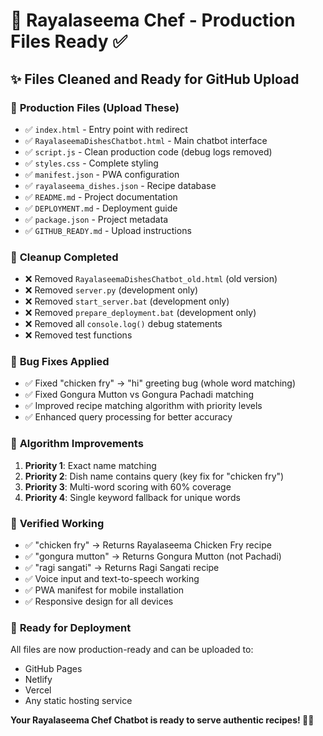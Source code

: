 # 🍛 Rayalaseema Chef - Production Files Ready ✅

## ✨ **Files Cleaned and Ready for GitHub Upload**

### 📁 **Production Files (Upload These)**
- ✅ `index.html` - Entry point with redirect
- ✅ `RayalaseemaDishesChatbot.html` - Main chatbot interface  
- ✅ `script.js` - Clean production code (debug logs removed)
- ✅ `styles.css` - Complete styling
- ✅ `manifest.json` - PWA configuration
- ✅ `rayalaseema_dishes.json` - Recipe database
- ✅ `README.md` - Project documentation
- ✅ `DEPLOYMENT.md` - Deployment guide
- ✅ `package.json` - Project metadata
- ✅ `GITHUB_READY.md` - Upload instructions

### 🧹 **Cleanup Completed**
- ❌ Removed `RayalaseemaDishesChatbot_old.html` (old version)
- ❌ Removed `server.py` (development only)
- ❌ Removed `start_server.bat` (development only)  
- ❌ Removed `prepare_deployment.bat` (development only)
- ❌ Removed all `console.log()` debug statements
- ❌ Removed test functions

### 🐛 **Bug Fixes Applied**
- ✅ Fixed "chicken fry" → "hi" greeting bug (whole word matching)
- ✅ Fixed Gongura Mutton vs Gongura Pachadi matching
- ✅ Improved recipe matching algorithm with priority levels
- ✅ Enhanced query processing for better accuracy

### 🔧 **Algorithm Improvements**
1. **Priority 1**: Exact name matching
2. **Priority 2**: Dish name contains query (key fix for "chicken fry")
3. **Priority 3**: Multi-word scoring with 60% coverage
4. **Priority 4**: Single keyword fallback for unique words

### 🎯 **Verified Working**
- ✅ "chicken fry" → Returns Rayalaseema Chicken Fry recipe
- ✅ "gongura mutton" → Returns Gongura Mutton (not Pachadi)
- ✅ "ragi sangati" → Returns Ragi Sangati recipe
- ✅ Voice input and text-to-speech working
- ✅ PWA manifest for mobile installation
- ✅ Responsive design for all devices

### 🚀 **Ready for Deployment**
All files are now production-ready and can be uploaded to:
- GitHub Pages
- Netlify
- Vercel  
- Any static hosting service

**Your Rayalaseema Chef Chatbot is ready to serve authentic recipes! 🍛✨**
